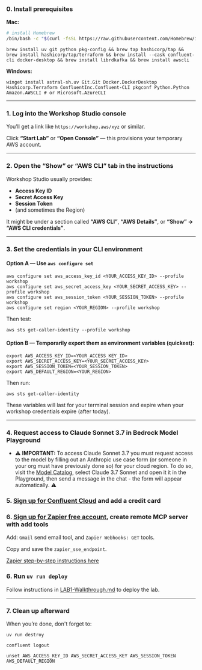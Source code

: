 ### 0. Install prerequisites

**Mac:**

```sh
# install Homebrew
/bin/bash -c "$(curl -fsSL https://raw.githubusercontent.com/Homebrew/install/HEAD/install.sh)"
```

```
brew install uv git python pkg-config && brew tap hashicorp/tap && brew install hashicorp/tap/terraform && brew install --cask confluent-cli docker-desktop && brew install librdkafka && brew install awscli
```

**Windows:**

```
winget install astral-sh.uv Git.Git Docker.DockerDesktop Hashicorp.Terraform ConfluentInc.Confluent-CLI pkgconf Python.Python Amazon.AWSCLI # or Microsoft.AzureCLI
```


------

### **1. Log into the Workshop Studio console**

You’ll get a link like `https://workshop.aws/xyz` or similar.

Click **“Start Lab”** or **“Open Console”** — this provisions your temporary AWS account.

------

### **2. Open the “Show” or “AWS CLI” tab in the instructions**

Workshop Studio usually provides:

- **Access Key ID**
- **Secret Access Key**
- **Session Token**
- (and sometimes the Region)

It might be under a section called **“AWS CLI”**, **“AWS Details”**, or **“Show” → “AWS CLI credentials”**.

------

### **3. Set the credentials in your CLI environment**

#### **Option A — Use** **`aws configure set`**

```
aws configure set aws_access_key_id <YOUR_ACCESS_KEY_ID> --profile workshop
aws configure set aws_secret_access_key <YOUR_SECRET_ACCESS_KEY> --profile workshop
aws configure set aws_session_token <YOUR_SESSION_TOKEN> --profile workshop
aws configure set region <YOUR_REGION> --profile workshop
```

Then test:

```
aws sts get-caller-identity --profile workshop
```

#### **Option B — Temporarily export them as environment variables (quickest):**

```
export AWS_ACCESS_KEY_ID=<YOUR_ACCESS_KEY_ID>
export AWS_SECRET_ACCESS_KEY=<YOUR_SECRET_ACCESS_KEY>
export AWS_SESSION_TOKEN=<YOUR_SESSION_TOKEN>
export AWS_DEFAULT_REGION=<YOUR_REGION>
```

Then run:

```
aws sts get-caller-identity
```

These variables will last for your terminal session and expire when your workshop credentials expire (after today).

------

### 4. Request access to Claude Sonnet 3.7 in Bedrock Model Playground

- ⚠️ **IMPORTANT:** To access Claude Sonnet 3.7 you must request access to the model by filling out an Anthropic use case form (or someone in your org must have previously done so) for your cloud region. To do so, visit the [Model Catalog](https://console.aws.amazon.com/bedrock/home#/model-catalog), select Claude 3.7 Sonnet and open it it in the Playground, then send a message in the chat - the form will appear automatically. ⚠️

### 5. [Sign up for Confluent Cloud](https://www.confluent.io/get-started/?utm_campaign=tm.pmm_cd.q4fy25-quickstart-streaming-agents&utm_source=github&utm_medium=demo) and add a credit card

### 6. [Sign up for Zapier free account](https://zapier.com/sign-up), create remote MCP server with add tools

Add: `Gmail` send email tool, and `Zapier Webhooks: GET` tools.

Copy and save the `zapier_sse_endpoint`.

[Zapier step-by-step instructions here](./LAB1-Walkthrough.md#zapier-mcp-server-setup)

### 6. Run `uv run deploy`

Follow instructions in [LAB1-Walkthrough.md](./LAB1-Walkthrough.md) to deploy the lab.

------

### **7. Clean up afterward**

When you’re done, don't forget to:

```uv run destroy
uv run destroy

confluent logout

unset AWS_ACCESS_KEY_ID AWS_SECRET_ACCESS_KEY AWS_SESSION_TOKEN AWS_DEFAULT_REGION
```
